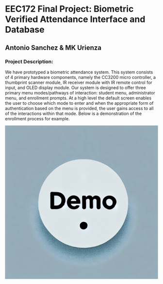 # EEC172 Final Project: Biometric Verified Attendance Interface and Database
## Antonio Sanchez & MK Urienza

### Project Description:

We have prototyped a biometric attendance system. This system consists of 4 primary hardware components, namely the CC3200 micro controller, a thumbprint scanner module, IR receiver module with IR remote control for input, and OLED display module.
Our system is designed to offer three primary menu modes/pathways of interaction: student menu, administrator menu, and enrollment prompts.
At a high level the default screen enables the user to choose which mode to enter and when the appropriate form of authentication based on the menu is provided, the user gains access to all of the interactions within that mode.
Below is a demonstration of the enrollment process for example.

[![Watch the video](thumbnail.jpg)](video_demo.mp4)
